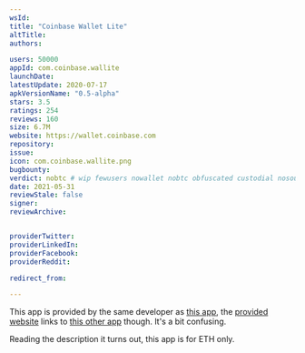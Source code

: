 ```yaml
---
wsId: 
title: "Coinbase Wallet Lite"
altTitle: 
authors:

users: 50000
appId: com.coinbase.wallite
launchDate: 
latestUpdate: 2020-07-17
apkVersionName: "0.5-alpha"
stars: 3.5
ratings: 254
reviews: 160
size: 6.7M
website: https://wallet.coinbase.com
repository: 
issue: 
icon: com.coinbase.wallite.png
bugbounty: 
verdict: nobtc # wip fewusers nowallet nobtc obfuscated custodial nosource nonverifiable reproducible bounty defunct
date: 2021-05-31
reviewStale: false
signer: 
reviewArchive:


providerTwitter: 
providerLinkedIn: 
providerFacebook: 
providerReddit: 

redirect_from:

---
```



This app is provided by the same developer as
[this app](/android/com.coinbase.android), the
[provided website](https://wallet.coinbase.com/) links to
[this other app](/android/org.toshi) though. It's a bit confusing.

Reading the description it turns out, this app is for ETH only.
